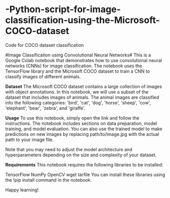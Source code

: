 # -Python-script-for-image-classification-using-the-Microsoft-COCO-dataset
Code for COCO dataset classification

#Image Classification using Convolutional Neural Networks#
This is a Google Colab notebook that demonstrates how to use convolutional neural networks (CNNs) for image classification. The notebook uses the TensorFlow library and the Microsoft COCO dataset to train a CNN to classify images of different animals.

**Dataset**
The Microsoft COCO dataset contains a large collection of images with object annotations. In this notebook, we will use a subset of the dataset that includes images of animals. The animal images are classified into the following categories: 'bird', 'cat', 'dog', 'horse', 'sheep', 'cow', 'elephant', 'bear', 'zebra', and 'giraffe'.

**Usage**
To use this notebook, simply open the link and follow the instructions. The notebook includes sections on data preparation, model training, and model evaluation. You can also use the trained model to make predictions on new images by replacing path/to/image.jpg with the actual path to your image file.

Note that you may need to adjust the model architecture and hyperparameters depending on the size and complexity of your dataset.

**Requirements**
This notebook requires the following libraries to be installed:

TensorFlow
NumPy
OpenCV
wget
tarfile
You can install these libraries using the !pip install command in the notebook.

Happy learning!
